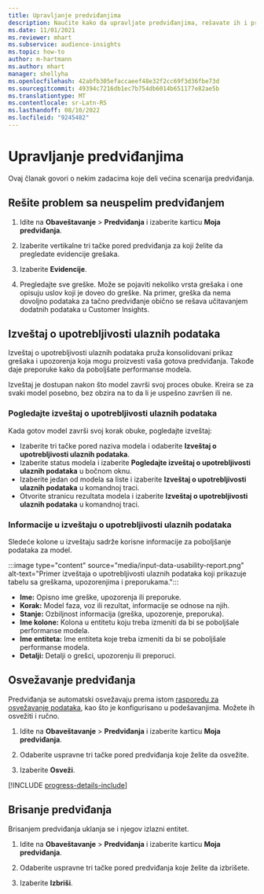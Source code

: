 ```yaml
---
title: Upravljanje predviđanjima
description: Naučite kako da upravljate predviđanjima, rešavate ih i precizirate.
ms.date: 11/01/2021
ms.reviewer: mhart
ms.subservice: audience-insights
ms.topic: how-to
author: m-hartmann
ms.author: mhart
manager: shellyha
ms.openlocfilehash: 42abfb305efaccaeef48e32f2cc69f3d36fbe73d
ms.sourcegitcommit: 49394c7216db1ec7b754db6014b651177e82ae5b
ms.translationtype: MT
ms.contentlocale: sr-Latn-RS
ms.lasthandoff: 08/10/2022
ms.locfileid: "9245482"
---
```

# <a name="manage-predictions"></a>Upravljanje predviđanjima

Ovaj članak govori o nekim zadacima koje deli većina scenarija predviđanja.

## <a name="troubleshoot-a-failed-prediction"></a>Rešite problem sa neuspelim predviđanjem

1. Idite na **Obaveštavanje** > **Predviđanja** i izaberite karticu **Moja predviđanja**.

1. Izaberite vertikalne tri tačke pored predviđanja za koji želite da pregledate evidencije grešaka.

1. Izaberite **Evidencije**.

1. Pregledajte sve greške. Može se pojaviti nekoliko vrsta grešaka i one opisuju uslov koji je doveo do greške. Na primer, greška da nema dovoljno podataka za tačno predviđanje obično se rešava učitavanjem dodatnih podataka u Customer Insights.

## <a name="input-data-usability-report"></a>Izveštaj o upotrebljivosti ulaznih podataka

Izveštaj o upotrebljivosti ulaznih podataka pruža konsolidovani prikaz grešaka i upozorenja koja mogu proizvesti vaša gotova predviđanja. Takođe daje preporuke kako da poboljšate performanse modela.

Izveštaj je dostupan nakon što model završi svoj proces obuke. Kreira se za svaki model posebno, bez obzira na to da li je uspešno završen ili ne.

### <a name="view-the-input-data-usability-report"></a>Pogledajte izveštaj o upotrebljivosti ulaznih podataka

Kada gotov model završi svoj korak obuke, pogledajte izveštaj:
- Izaberite tri tačke pored naziva modela i odaberite **Izveštaj o upotrebljivosti ulaznih podataka**.
- Izaberite status modela i izaberite **Pogledajte izveštaj o upotrebljivosti ulaznih podataka** u bočnom oknu.
- Izaberite jedan od modela sa liste i izaberite **Izveštaj o upotrebljivosti ulaznih podataka** u komandnoj traci.
- Otvorite stranicu rezultata modela i izaberite **Izveštaj o upotrebljivosti ulaznih podataka** u komandnoj traci.

### <a name="information-in-the-input-data-usability-report"></a>Informacije u izveštaju o upotrebljivosti ulaznih podataka

Sledeće kolone u izveštaju sadrže korisne informacije za poboljšanje podataka za model.

:::image type="content" source="media/input-data-usability-report.png" alt-text="Primer izveštaja o upotrebljivosti ulaznih podataka koji prikazuje tabelu sa greškama, upozorenjima i preporukama.":::

- **Ime:** Opisno ime greške, upozorenja ili preporuke.
- **Korak:** Model faza, voz ili rezultat, informacije se odnose na njih.
- **Stanje:** Ozbiljnost informacija (greška, upozorenje, preporuka).
- **Ime kolone:** Kolona u entitetu koju treba izmeniti da bi se poboljšale performanse modela.
- **Ime entiteta:** Ime entiteta koje treba izmeniti da bi se poboljšale performanse modela.
- **Detalji:** Detalji o grešci, upozorenju ili preporuci.

## <a name="refresh-a-prediction"></a>Osvežavanje predviđanja

Predviđanja se automatski osvežavaju prema istom [rasporedu za osvežavanje podataka](schedule-refresh.md), kao što je konfigurisano u podešavanjima. Možete ih osvežiti i ručno.

1. Idite na **Obaveštavanje** > **Predviđanja** i izaberite karticu **Moja predviđanja**.

1. Odaberite uspravne tri tačke pored predviđanja koje želite da osvežite.

1. Izaberite **Osveži**.

[!INCLUDE [progress-details-include](includes/progress-details-pane.md)]

## <a name="delete-a-prediction"></a>Brisanje predviđanja

Brisanjem predviđanja uklanja se i njegov izlazni entitet.

1. Idite na **Obaveštavanje** > **Predviđanja** i izaberite karticu **Moja predviđanja**.

1. Odaberite uspravne tri tačke pored predviđanja koje želite da izbrišete.

1. Izaberite **Izbriši**.
